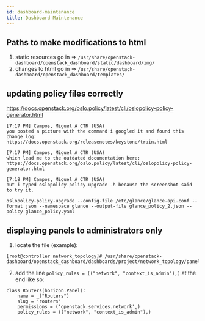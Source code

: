 ```yaml
---
id: dashboard-maintenance
title: Dashboard Maintenance
---
```



## Paths to make modifications to html
1. static resources go in => `/usr/share/openstack-dashboard/openstack_dashboard/static/dashboard/img/`
2. changes to html go in => `/usr/share/openstack-dashboard/openstack_dashboard/templates/`

## updating policy files correctly

https://docs.openstack.org/oslo.policy/latest/cli/oslopolicy-policy-generator.html
```
[7:17 PM] Campos, Miguel A CTR (USA)
you posted a picture with the command i googled it and found this change log: https://docs.openstack.org/releasenotes/keystone/train.html
​
[7:17 PM] Campos, Miguel A CTR (USA)
which lead me to the outdated documentation here: https://docs.openstack.org/oslo.policy/latest/cli/oslopolicy-policy-generator.html

​[7:18 PM] Campos, Miguel A CTR (USA)
but i typed oslopolicy-policy-upgrade -h because the screenshot said to try it.

oslopolicy-policy-upgrade --config-file /etc/glance/glance-api.conf --format json --namespace glance --output-file glance_policy_2.json --policy glance_policy.yaml
```
## displaying panels to administrators only

1. locate the file (example):
```
[root@controller network_topology]# /usr/share/openstack-dashboard/openstack_dashboard/dashboards/project/network_topology/panel.py
```
2. add the line `policy_rules = (("network", "context_is_admin"),)` at the end like so:
```
class Routers(horizon.Panel):
    name = _("Routers")
    slug = 'routers'
    permissions = ('openstack.services.network',)
    policy_rules = (("network", "context_is_admin"),)
```
